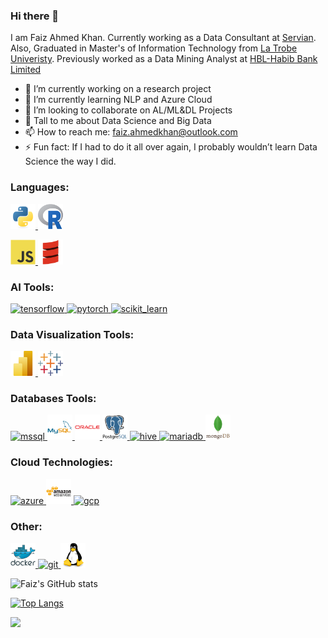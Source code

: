 ### Hi there 👋
I am Faiz Ahmed Khan. Currently working as a Data Consultant at [Servian](https://www.servian.com/). Also, Graduated in Master's of Information Technology from [La Trobe Univeristy](https://www.latrobe.edu.au/). Previously worked as a Data Mining Analyst at [HBL-Habib Bank Limited](https://www.hbl.com/)

<!--
**itsfk/itsfk** is a ✨ _special_ ✨ repository because its `README.md` (this file) appears on your GitHub profile.
- 🤔 I’m looking for help with 
Here are some ideas to get you started:
-->

- 🔭 I’m currently working on a research project
- 🌱 I’m currently learning NLP and Azure Cloud
- 👯 I’m looking to collaborate on AL/ML&DL Projects
- 💬 Tall to me about Data Science and Big Data
- 📫 How to reach me: faiz.ahmedkhan@outlook.com
- ⚡ Fun fact: If I had to do it all over again, I probably wouldn’t learn Data Science the way I did.

<h3 align="left">Languages:</h3>
<p align="left"> <a href="https://www.python.org" target="_blank" rel="noreferrer"> <img src="https://raw.githubusercontent.com/devicons/devicon/master/icons/python/python-original.svg" alt="python" width="40" height="40"/><a href="https://www.r-project.org/" target="_blank" rel="noreferrer"> <img src="https://github.com/itsfk/itsfk/blob/main/Assests/724px-R_logo.svg.png" alt="r" width="40" height="40"/></a> </a><p align="left"> <a href="https://developer.mozilla.org/en-US/docs/Web/JavaScript" target="_blank" rel="noreferrer"> <img src="https://raw.githubusercontent.com/devicons/devicon/master/icons/javascript/javascript-original.svg" alt="javascript" width="40" height="40"/> </a><a href="https://www.scala-lang.org" target="_blank" rel="noreferrer"> <img src="https://raw.githubusercontent.com/devicons/devicon/master/icons/scala/scala-original.svg" alt="scala" width="40" height="40"/> </a></p>
<h3 align="left">AI Tools:</h3>
<p align="left"> <a href="https://www.tensorflow.org" target="_blank" rel="noreferrer"> <img src="https://www.vectorlogo.zone/logos/tensorflow/tensorflow-icon.svg" alt="tensorflow" width="40" height="40"/> </a><a href="https://pytorch.org/" target="_blank" rel="noreferrer"> <img src="https://www.vectorlogo.zone/logos/pytorch/pytorch-icon.svg" alt="pytorch" width="40" height="40"/> </a> <a href="https://scikit-learn.org/" target="_blank" rel="noreferrer"> <img src="https://upload.wikimedia.org/wikipedia/commons/0/05/Scikit_learn_logo_small.svg" alt="scikit_learn" width="40" height="40"/> </a> </p>
<h3 align="left">Data Visualization Tools:</h3>
<p align="left"><a href="https://powerbi.microsoft.com/" target="_blank" rel="noreferrer"> <img src="https://github.com/itsfk/itsfk/blob/main/Assests/630px-New_Power_BI_Logo.svg.png" alt="powerbi" width="40" height="40"/></a><a href="https://www.tableau.com/" target="_blank" rel="noreferrer"> <img src="https://github.com/itsfk/itsfk/blob/main/Assests/tableau-software.svg" alt="tableau" width="40" height="40"/></a></p>
<h3 align="left">Databases Tools:</h3>
<p align="left"><a href="https://www.microsoft.com/en-us/sql-server" target="_blank" rel="noreferrer"> <img src="https://www.svgrepo.com/show/303229/microsoft-sql-server-logo.svg" alt="mssql" width="40" height="40"/> </a> <a href="https://www.mysql.com/" target="_blank" rel="noreferrer"> <img src="https://raw.githubusercontent.com/devicons/devicon/master/icons/mysql/mysql-original-wordmark.svg" alt="mysql" width="40" height="40"/> </a> <a href="https://www.oracle.com/" target="_blank" rel="noreferrer"> <img src="https://raw.githubusercontent.com/devicons/devicon/master/icons/oracle/oracle-original.svg" alt="oracle" width="40" height="40"/> </a> <a href="https://www.postgresql.org" target="_blank" rel="noreferrer"> <img src="https://raw.githubusercontent.com/devicons/devicon/master/icons/postgresql/postgresql-original-wordmark.svg" alt="postgresql" width="40" height="40"/> </a><a href="https://hive.apache.org/" target="_blank" rel="noreferrer"> <img src="https://www.vectorlogo.zone/logos/apache_hive/apache_hive-icon.svg" alt="hive" width="40" height="40"/> </a> <a href="https://mariadb.org/" target="_blank" rel="noreferrer"> <img src="https://www.vectorlogo.zone/logos/mariadb/mariadb-icon.svg" alt="mariadb" width="40" height="40"/> </a> <a href="https://www.mongodb.com/" target="_blank" rel="noreferrer"> <img src="https://raw.githubusercontent.com/devicons/devicon/master/icons/mongodb/mongodb-original-wordmark.svg" alt="mongodb" width="40" height="40"/> </a> </p>
<h3 align="left">Cloud Technologies:</h3>
<p align="left"> <a href="https://azure.microsoft.com/en-in/" target="_blank" rel="noreferrer"> <img src="https://www.vectorlogo.zone/logos/microsoft_azure/microsoft_azure-icon.svg" alt="azure" width="40" height="40"/> </a><a href="https://aws.amazon.com" target="_blank" rel="noreferrer"> <img src="https://raw.githubusercontent.com/devicons/devicon/master/icons/amazonwebservices/amazonwebservices-original-wordmark.svg" alt="aws" width="40" height="40"/> </a><a href="https://cloud.google.com" target="_blank" rel="noreferrer"> <img src="https://www.vectorlogo.zone/logos/google_cloud/google_cloud-icon.svg" alt="gcp" width="40" height="40"/> </a></p>
<h3 align="left">Other:</h3> 
<p align="left"> <a href="https://www.docker.com/" target="_blank" rel="noreferrer"> <img src="https://raw.githubusercontent.com/devicons/devicon/master/icons/docker/docker-original-wordmark.svg" alt="docker" width="40" height="40"/> </a> <a href="https://git-scm.com/" target="_blank" rel="noreferrer"> <img src="https://www.vectorlogo.zone/logos/git-scm/git-scm-icon.svg" alt="git" width="40" height="40"/> </a><a href="https://www.linux.org/" target="_blank" rel="noreferrer"> <img src="https://raw.githubusercontent.com/devicons/devicon/master/icons/linux/linux-original.svg" alt="linux" width="40" height="40"/> </a> </p>

![Faiz's GitHub stats](https://github-readme-stats.vercel.app/api?username=itsfk&show_icons=true&theme=simple)

[![Top Langs](https://github-readme-stats.vercel.app/api/top-langs/?username=itsfk)](https://github.com/itsfk/github-readme-stats)

![](https://komarev.com/ghpvc/?username=itsfk)


